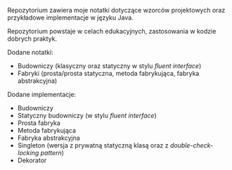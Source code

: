 Repozytorium zawiera moje notatki dotyczące wzorców projektowych oraz przykładowe implementacje w języku Java.

Repozytorium powstaje w celach edukacyjnych, zastosowania w kodzie dobrych praktyk.

Dodane notatki:

- Budowniczy (klasyczny oraz statyczny w stylu *fluent interface*)
- Fabryki (prosta/prosta statyczna, metoda fabrykująca, fabryka abstrakcyjna)

Dodane implementacje:

- Budowniczy
- Statyczny budowniczy (w stylu *fluent interface*)
- Prosta fabryka
- Metoda fabrykująca
- Fabryka abstrakcyjna
- Singleton (wersja z prywatną statyczną klasą oraz z *double-check-locking pattern*)
- Dekorator

